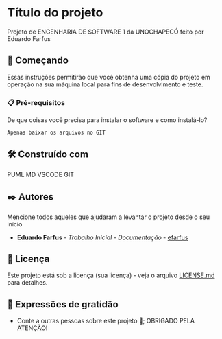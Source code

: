 # Título do projeto

Projeto de ENGENHARIA DE SOFTWARE 1 da UNOCHAPECÓ feito por Eduardo Farfus

## 🚀 Começando

Essas instruções permitirão que você obtenha uma cópia do projeto em operação na sua máquina local para fins de desenvolvimento e teste.

### 📋 Pré-requisitos

De que coisas você precisa para instalar o software e como instalá-lo?

```
Apenas baixar os arquivos no GIT
```

## 🛠️ Construído com

PUML 
MD
VSCODE
GIT

## ✒️ Autores

Mencione todos aqueles que ajudaram a levantar o projeto desde o seu início

* **Eduardo Farfus** - *Trabalho Inicial - Documentação* - [efarfus](https://github.com/efarfus)

## 📄 Licença

Este projeto está sob a licença (sua licença) - veja o arquivo [LICENSE.md](https://github.com/usuario/projeto/licenca) para detalhes.

## 🎁 Expressões de gratidão

* Conte a outras pessoas sobre este projeto 📢;
OBRIGADO PELA ATENÇÃO!
